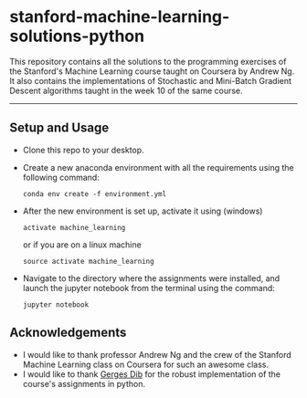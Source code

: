 # stanford-machine-learning-solutions-python
This repository contains all the solutions to the programming exercises of the Stanford's Machine Learning course taught on Coursera by Andrew Ng. It also contains the implementations of Stochastic and Mini-Batch Gradient Descent algorithms taught in the week 10 of the same course.

---

## Setup and Usage

- Clone this repo to your desktop.
- Create a new anaconda environment with all the requirements using the following command:

      conda env create -f environment.yml
      
- After the new environment is set up, activate it using (windows)

      activate machine_learning
   
  or if you are on a linux machine

      source activate machine_learning

- Navigate to the directory where the assignments were installed, and launch the jupyter notebook from the terminal using the command:

      jupyter notebook


## Acknowledgements

- I would like to thank professor Andrew Ng and the crew of the Stanford Machine Learning class on Coursera for such an awesome class.
- I would like to thank [Gerges Dib](https://github.com/dibgerge) for the robust implementation of the course's assignments in python.
